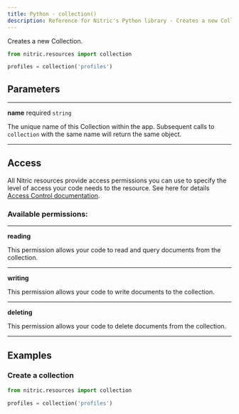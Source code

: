 ```yaml
---
title: Python - collection()
description: Reference for Nitric's Python library - Creates a new Collection.
---
```


Creates a new Collection.

```python
from nitric.resources import collection

profiles = collection('profiles')
```

## Parameters

---

**name** required `string`

The unique name of this Collection within the app. Subsequent calls to `collection` with the same name will return the same object.

---

## Access

All Nitric resources provide access permissions you can use to specify the level of access your code needs to the resource. See here for details [Access Control documentation](../../../../access-control).

### Available permissions:

---

**reading**

This permission allows your code to read and query documents from the collection.

---

**writing**

This permission allows your code to write documents to the collection.

---

**deleting**

This permission allows your code to delete documents from the collection.

---

## Examples

### Create a collection

```python
from nitric.resources import collection

profiles = collection('profiles')
```
